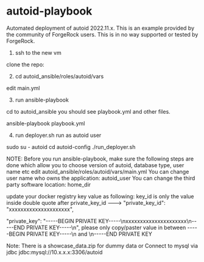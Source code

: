 # autoid-playbook
Automated deployment of autoid 2022.11.x. This is an example provided by the community of ForgeRock users. This is in no way supported or tested by ForgeRock.

1. ssh to the new vm

clone the repo:

2. cd autoid_ansible/roles/autoid/vars

edit main.yml

3. run ansible-playbook

cd to autoid_ansible
you should see playbook.yml and other files.

ansible-playbook playbook.yml

4. run deployer.sh run as autoid user

sudo su - autoid
cd autoid-config
./run_deployer.sh 

NOTE:
Before you run ansible-playbook, make sure the following steps are done which allow you to choose version of autoid, database type, user name etc
edit autoid_ansible/roles/autoid/vars/main.yml
You can change user name who owns the application: autoid_user
You can change the third party software location: home_dir

update your docker registry key value as following:
key_id is only the value inside double quote after private_key_id ---> "private_key_id": "xxxxxxxxxxxxxxxxxxxxx",

"private_key": "-----BEGIN PRIVATE KEY-----\nxxxxxxxxxxxxxxxxxxxxx\n-----END PRIVATE KEY-----\n",
please only copy/paster value in between -----BEGIN PRIVATE KEY-----\n  and \n-----END PRIVATE KEY


Note:
There is a showcase_data.zip for dummy data
or
Connect to mysql via jdbc
jdbc:mysql://10.x.x.x:3306/autoid
